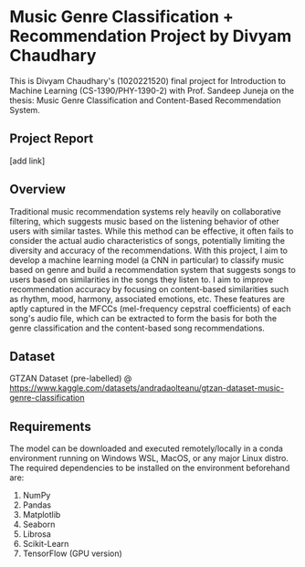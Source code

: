 # Music Genre Classification + Recommendation Project by Divyam Chaudhary
This is Divyam Chaudhary's (1020221520) final project for Introduction to Machine Learning (CS-1390/PHY-1390-2) with Prof. Sandeep Juneja on the thesis: Music Genre Classification and Content-Based Recommendation System.

## Project Report
[add link]

## Overview
Traditional music recommendation systems rely heavily on collaborative filtering, which suggests music based on the listening behavior of other users with similar tastes. While this method can be effective, it often fails to consider the actual audio characteristics of songs, potentially limiting the diversity and accuracy of the recommendations. With this project, I aim to develop a machine learning model (a CNN in particular) to classify music based on genre and build a recommendation system that suggests songs to users based on similarities in the songs they listen to. I aim to improve recommendation accuracy by focusing on content-based similarities such as rhythm, mood, harmony, associated emotions, etc. These features are aptly captured in the MFCCs (mel-frequency cepstral coefficients) of each song's audio file, which can be extracted to form the basis for both the genre classification and the content-based song recommendations.

## Dataset
GTZAN Dataset (pre-labelled) @ https://www.kaggle.com/datasets/andradaolteanu/gtzan-dataset-music-genre-classification

## Requirements
The model can be downloaded and executed remotely/locally in a conda environment running on Windows WSL, MacOS, or any major Linux distro. The required dependencies to be installed on the environment beforehand are:
1. NumPy
2. Pandas
3. Matplotlib
4. Seaborn
5. Librosa
6. Scikit-Learn
7. TensorFlow (GPU version)
